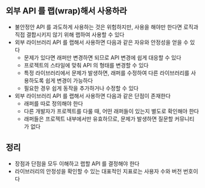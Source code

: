 ## 외부 API 를 랩(wrap)해서 사용하라

* 불안정안 API 를 과도하게 사용하는 것은 위험하지만, 사용을 해야만 한다면 로직과 직접 결합시키지 않기 위해 랩하여 사용할 수 있다
* 외부 라이브러리 API 를 랩해서 사용하면 다음과 같은 자유와 안정성을 얻을 수 있다
    * 문제가 있다면 래퍼만 변경하면 되므로 API 변경에 쉽게 대응할 수 있다
    * 프로젝트의 스타일에 맞춰 API 의 형태를 변경할 수 있다
    * 특정 라이브러리에서 문제가 발생하면, 래퍼를 수정하여 다른 라이브러리를 사용하도록 쉽게 변경이 가능하다
    * 필요한 경우 쉽게 동작을 추가하거나 수정할 수 있다
* 외부 라이브러리 API 를 랩해서 사용하면 다음과 같은 단점이 존재한다
    * 래퍼를 따로 정의해야 한다
    * 다른 개발자가 프로젝트를 다룰 때, 어떤 래퍼들이 있는지 별도로 확인해야 한다
    * 래퍼들은 프로젝트 내부에서만 유효하므로, 문제가 발생하면 질문할 커뮤니티가 없다
    
## 정리

* 장점과 단점을 모두 이해하고 랩할 API 를 결정해야 한다
* 라이브러리의 안정성을 확인할 수 있는 대표적인 지표로는 사용자 수와 버전 번호이다
